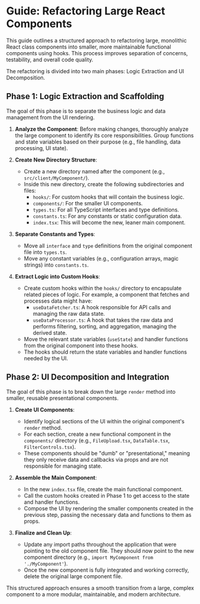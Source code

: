# Guide: Refactoring Large React Components

This guide outlines a structured approach to refactoring large, monolithic React class components into smaller, more maintainable functional components using hooks. This process improves separation of concerns, testability, and overall code quality.

The refactoring is divided into two main phases: Logic Extraction and UI Decomposition.

## Phase 1: Logic Extraction and Scaffolding

The goal of this phase is to separate the business logic and data management from the UI rendering.

1.  **Analyze the Component**: Before making changes, thoroughly analyze the large component to identify its core responsibilities. Group functions and state variables based on their purpose (e.g., file handling, data processing, UI state).

2.  **Create New Directory Structure**:

    - Create a new directory named after the component (e.g., `src/client/MyComponent/`).
    - Inside this new directory, create the following subdirectories and files:
      - `hooks/`: For custom hooks that will contain the business logic.
      - `components/`: For the smaller UI components.
      - `types.ts`: For all TypeScript interfaces and type definitions.
      - `constants.ts`: For any constants or static configuration data.
      - `index.tsx`: This will become the new, leaner main component.

3.  **Separate Constants and Types**:

    - Move all `interface` and `type` definitions from the original component file into `types.ts`.
    - Move any constant variables (e.g., configuration arrays, magic strings) into `constants.ts`.

4.  **Extract Logic into Custom Hooks**:
    - Create custom hooks within the `hooks/` directory to encapsulate related pieces of logic. For example, a component that fetches and processes data might have:
      - `useDataFetcher.ts`: A hook responsible for API calls and managing the raw data state.
      - `useDataProcessor.ts`: A hook that takes the raw data and performs filtering, sorting, and aggregation, managing the derived state.
    - Move the relevant state variables (`useState`) and handler functions from the original component into these hooks.
    - The hooks should return the state variables and handler functions needed by the UI.

## Phase 2: UI Decomposition and Integration

The goal of this phase is to break down the large `render` method into smaller, reusable presentational components.

1.  **Create UI Components**:

    - Identify logical sections of the UI within the original component's `render` method.
    - For each section, create a new functional component in the `components/` directory (e.g., `FileUpload.tsx`, `DataTable.tsx`, `FilterControls.tsx`).
    - These components should be "dumb" or "presentational," meaning they only receive data and callbacks via props and are not responsible for managing state.

2.  **Assemble the Main Component**:

    - In the new `index.tsx` file, create the main functional component.
    - Call the custom hooks created in Phase 1 to get access to the state and handler functions.
    - Compose the UI by rendering the smaller components created in the previous step, passing the necessary data and functions to them as props.

3.  **Finalize and Clean Up**:
    - Update any import paths throughout the application that were pointing to the old component file. They should now point to the new component directory (e.g., `import MyComponent from './MyComponent'`).
    - Once the new component is fully integrated and working correctly, delete the original large component file.

This structured approach ensures a smooth transition from a large, complex component to a more modular, maintainable, and modern architecture.
